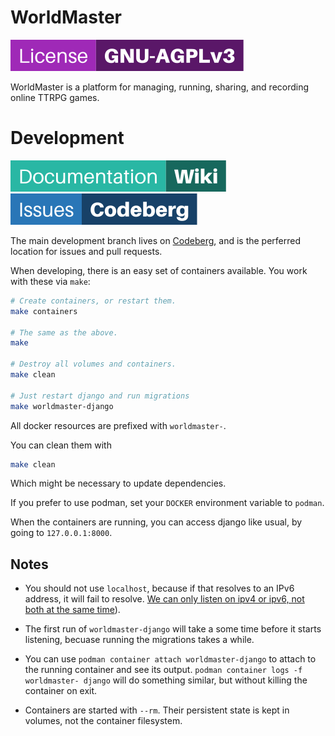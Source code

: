 # WorldMaster

[![License GNU-AGPLv3](.repo/license.svg)](https://codeberg.org/WorldMaster/WorldMaster/src/branch/main/LICENSE)

WorldMaster is a platform for managing, running, sharing, and recording online TTRPG games. 

# Development

[![Documentation Wiki](.repo/wiki.svg)](https://codeberg.org/WorldMaster/WorldMaster/wiki)
[![Codeberg Issue Tracker](.repo/issues.svg)](https://codeberg.org/WorldMaster/WorldMaster/issues)

The main development branch lives on [Codeberg](https://codeberg.org/WorldMaster/WorldMaster), and is the perferred location for issues and pull requests.

When developing, there is an easy set of containers available.  You work with these via `make`:

```sh
# Create containers, or restart them.
make containers

# The same as the above.
make

# Destroy all volumes and containers.
make clean

# Just restart django and run migrations
make worldmaster-django
```

All docker resources are prefixed with `worldmaster-`.

You can clean them with

```sh
make clean
```

Which might be necessary to update dependencies.

If you prefer to use podman, set your `DOCKER` environment variable to `podman`.

When the containers are running, you can access django like usual, by going
to `127.0.0.1:8000`.

## Notes

* You should not use `localhost`, because if that resolves to an IPv6 address,
  it will fail to resolve. [We can only listen on ipv4 or ipv6, not both at the
  same time](https://code.djangoproject.com/ticket/24864)).

* The first run of `worldmaster-django` will take a some time before it starts
  listening, becuase running the migrations takes a while.

* You can use `podman container attach worldmaster-django` to attach to the
  running container and see its output.  `podman container logs -f worldmaster-
  django` will do something similar, but without killing the container on exit.

* Containers are started with `--rm`.  Their persistent state is kept in
  volumes, not the container filesystem.
